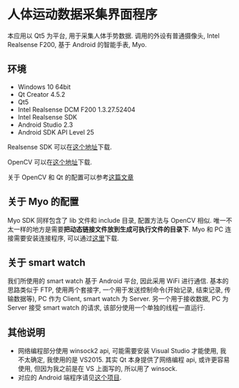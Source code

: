 # 人体运动数据采集界面程序
本应用以 Qt5 为平台, 用于采集人体手势数据. 调用的外设有普通摄像头, Intel Realsense F200, 基于 Android 的智能手表, Myo.

## 环境
- Windows 10 64bit
- Qt Creator 4.5.2
- Qt5
- Intel Realsense DCM F200 1.3.27.52404
- Intel Realsense SDK
- Android Studio 2.3
- Android SDK API Level 25

Realsense SDK 可以在[这个地址](https://pan.baidu.com/s/1ufNhnLiya_17Mp17_p514w)下载.

OpenCV 可以在[这个地址](https://pan.baidu.com/s/11nCLgG5aUTlNQXdQmWc2DA)下载.

关于 OpenCV 和 Qt 的配置可以参考[这篇文章](https://phreer.github.io/2018/03/28/setup_opencv_and_basic_usage.html)

## 关于 Myo 的配置
Myo SDK 同样包含了 lib 文件和 include 目录, 配置方法与 OpenCV 相似. 唯一不太一样的地方是需要**把动态链接文件放到生成可执行文件的目录下**.
Myo 和 PC 连接需要安装连接程序, 可以通过[这里](https://pan.baidu.com/s/1HyzBLp25o5lQCWQOWfDi4A)下载.

## 关于 smart watch
我们所使用的 smart watch 基于 Android 平台, 因此采用 WiFi 进行通信. 基本的思路类似于 FTP, 使用两个套接字, 一个用于发送控制命令(开始记录, 结束记录, 传输数据等), PC 作为 Client, smart watch 为 Server. 另一个用于接收数据, PC 为 Server 接受 smart watch 的请求, 该部分使用一个单独的线程一直运行.

## 其他说明
- 网络编程部分使用 winsock2 api, 可能需要安装 Visual Studio 才能使用, 我不太确定, 我使用的是 VS2015. 其实 Qt 本身提供了网络编程 api, 或许更容易使用, 但因为我之前是在 VS 上面写的, 所以用了 winsock.
- 对应的 Android 端程序请见[这个项目](https://github.com/Phreer/getAccelearationRound).
